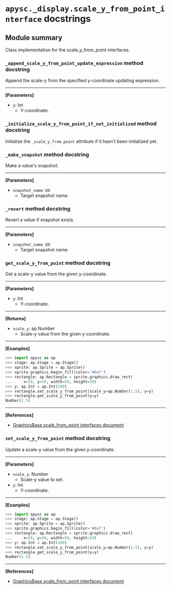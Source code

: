 # `apysc._display.scale_y_from_point_interface` docstrings

## Module summary

Class implementation for the scale_y_from_point interfaces.

### `_append_scale_y_from_point_update_expression` method docstring

Append the scale-y from the specified y-coordinate updating expression.<hr>

**[Parameters]**

- `y`: Int
  - Y-coordinate.

### `_initialize_scale_y_from_point_if_not_initialized` method docstring

Initialize the `_scale_y_from_point` attribute if it hasn't been initialized yet.

### `_make_snapshot` method docstring

Make a value's snapshot.<hr>

**[Parameters]**

- `snapshot_name`: str
  - Target snapshot name.

### `_revert` method docstring

Revert a value if snapshot exists.<hr>

**[Parameters]**

- `snapshot_name`: str
  - Target snapshot name.

### `get_scale_y_from_point` method docstring

Get a scale-y value from the given y-coordinate.<hr>

**[Parameters]**

- `y`: Int
  - Y-coordinate.

<hr>

**[Returns]**

- `scale_y`: ap.Number
  - Scale-y value from the given y-coordinate.

<hr>

**[Examples]**

```py
>>> import apysc as ap
>>> stage: ap.Stage = ap.Stage()
>>> sprite: ap.Sprite = ap.Sprite()
>>> sprite.graphics.begin_fill(color='#0af')
>>> rectangle: ap.Rectangle = sprite.graphics.draw_rect(
...     x=50, y=50, width=50, height=50)
>>> y: ap.Int = ap.Int(100)
>>> rectangle.set_scale_y_from_point(scale_y=ap.Number(1.5), y=y)
>>> rectangle.get_scale_y_from_point(y=y)
Number(1.5)
```

<hr>

**[References]**

- [GraphicsBase scale_from_point interfaces document](https://simon-ritchie.github.io/apysc/graphics_base_scale_from_point.html)

### `set_scale_y_from_point` method docstring

Update a scale-y value from the given y-coordinate.<hr>

**[Parameters]**

- `scale_y`: Number
  - Scale-y value to set.
- `y`: Int
  - Y-coordinate.

<hr>

**[Examples]**

```py
>>> import apysc as ap
>>> stage: ap.Stage = ap.Stage()
>>> sprite: ap.Sprite = ap.Sprite()
>>> sprite.graphics.begin_fill(color='#0af')
>>> rectangle: ap.Rectangle = sprite.graphics.draw_rect(
...     x=50, y=50, width=50, height=50)
>>> y: ap.Int = ap.Int(100)
>>> rectangle.set_scale_y_from_point(scale_y=ap.Number(1.5), y=y)
>>> rectangle.get_scale_y_from_point(y=y)
Number(1.5)
```

<hr>

**[References]**

- [GraphicsBase scale_from_point interfaces document](https://simon-ritchie.github.io/apysc/graphics_base_scale_from_point.html)